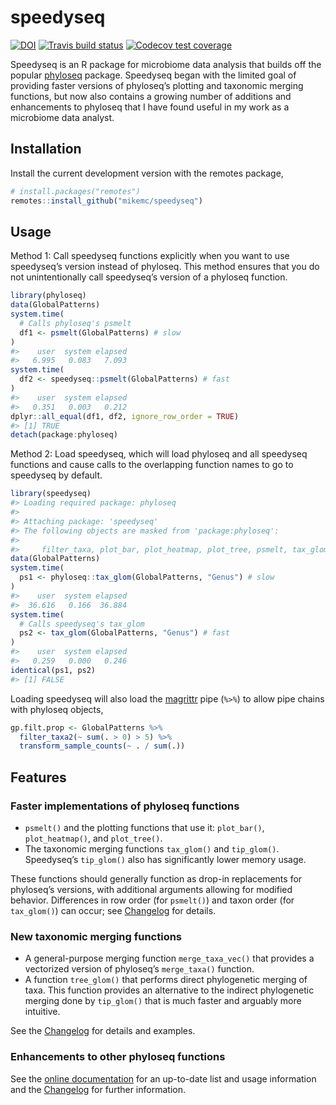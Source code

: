 
<!-- README.md is generated from README.Rmd. Please edit that file -->

# speedyseq

<!-- badges: start -->

[![DOI](https://zenodo.org/badge/179732395.svg)](https://zenodo.org/badge/latestdoi/179732395)
[![Travis build
status](https://travis-ci.org/mikemc/speedyseq.svg?branch=master)](https://travis-ci.org/mikemc/speedyseq)
[![Codecov test
coverage](https://codecov.io/gh/mikemc/speedyseq/branch/master/graph/badge.svg)](https://codecov.io/gh/mikemc/speedyseq?branch=master)
<!-- badges: end -->

Speedyseq is an R package for microbiome data analysis that builds off
the popular [phyloseq](https://joey711.github.io/phyloseq/) package.
Speedyseq began with the limited goal of providing faster versions of
phyloseq’s plotting and taxonomic merging functions, but now also
contains a growing number of additions and enhancements to phyloseq that
I have found useful in my work as a microbiome data analyst.

## Installation

Install the current development version with the remotes package,

``` r
# install.packages("remotes")
remotes::install_github("mikemc/speedyseq")
```

## Usage

Method 1: Call speedyseq functions explicitly when you want to use
speedyseq’s version instead of phyloseq. This method ensures that you do
not unintentionally call speedyseq’s version of a phyloseq function.

``` r
library(phyloseq)
data(GlobalPatterns)
system.time(
  # Calls phyloseq's psmelt
  df1 <- psmelt(GlobalPatterns) # slow
)
#>    user  system elapsed 
#>   6.995   0.083   7.093
system.time(
  df2 <- speedyseq::psmelt(GlobalPatterns) # fast
)
#>    user  system elapsed 
#>   0.351   0.003   0.212
dplyr::all_equal(df1, df2, ignore_row_order = TRUE)
#> [1] TRUE
detach(package:phyloseq)
```

Method 2: Load speedyseq, which will load phyloseq and all speedyseq
functions and cause calls to the overlapping function names to go to
speedyseq by default.

``` r
library(speedyseq)
#> Loading required package: phyloseq
#> 
#> Attaching package: 'speedyseq'
#> The following objects are masked from 'package:phyloseq':
#> 
#>     filter_taxa, plot_bar, plot_heatmap, plot_tree, psmelt, tax_glom, tip_glom, transform_sample_counts
data(GlobalPatterns)
system.time(
  ps1 <- phyloseq::tax_glom(GlobalPatterns, "Genus") # slow
)
#>    user  system elapsed 
#>  36.616   0.166  36.884
system.time(
  # Calls speedyseq's tax_glom
  ps2 <- tax_glom(GlobalPatterns, "Genus") # fast
)
#>    user  system elapsed 
#>   0.259   0.000   0.246
identical(ps1, ps2)
#> [1] FALSE
```

Loading speedyseq will also load the
[magrittr](https://magrittr.tidyverse.org/) pipe (`%>%`) to allow pipe
chains with phyloseq objects,

``` r
gp.filt.prop <- GlobalPatterns %>%
  filter_taxa2(~ sum(. > 0) > 5) %>%
  transform_sample_counts(~ . / sum(.))
```

## Features

### Faster implementations of phyloseq functions

  - `psmelt()` and the plotting functions that use it: `plot_bar()`,
    `plot_heatmap()`, and `plot_tree()`.
  - The taxonomic merging functions `tax_glom()` and `tip_glom()`.
    Speedyseq’s `tip_glom()` also has significantly lower memory usage.

These functions should generally function as drop-in replacements for
phyloseq’s versions, with additional arguments allowing for modified
behavior. Differences in row order (for `psmelt()`) and taxon order (for
`tax_glom()`) can occur; see
[Changelog](https://mikemc.github.io/speedyseq/news/index.html) for
details.

### New taxonomic merging functions

  - A general-purpose merging function `merge_taxa_vec()` that provides
    a vectorized version of phyloseq’s `merge_taxa()` function.
  - A function `tree_glom()` that performs direct phylogenetic merging
    of taxa. This function provides an alternative to the indirect
    phylogenetic merging done by `tip_glom()` that is much faster and
    arguably more intuitive.

See the [Changelog](https://mikemc.github.io/speedyseq/news/index.html)
for details and examples.

### Enhancements to other phyloseq functions

See the [online
documentation](https://mikemc.github.io/speedyseq/reference/index.html)
for an up-to-date list and usage information and the
[Changelog](https://mikemc.github.io/speedyseq/news/index.html) for
further information.
